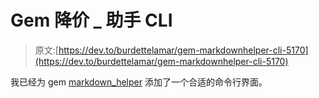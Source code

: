 # Gem 降价 _ 助手 CLI

> 原文:[https://dev.to/burdettelamar/gem-markdownhelper-cli-5170](https://dev.to/burdettelamar/gem-markdownhelper-cli-5170)

我已经为 gem [markdown_helper](https://rubygems.org/gems/markdown_helper) 添加了一个合适的命令行界面。